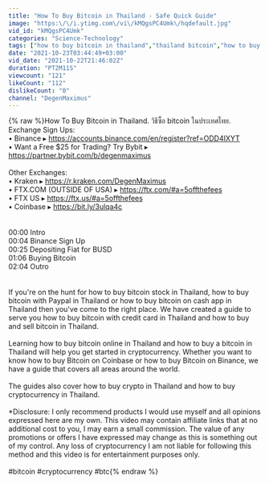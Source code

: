 ```yaml
---
title: "How To Buy Bitcoin in Thailand - Safe Quick Guide"
image: "https:\/\/i.ytimg.com\/vi\/kMQgsPC4Umk\/hqdefault.jpg"
vid_id: "kMQgsPC4Umk"
categories: "Science-Technology"
tags: ["how to buy bitcoin in thailand","thailand bitcoin","how to buy bitcoin thailand"]
date: "2021-10-23T03:44:49+03:00"
vid_date: "2021-10-22T21:46:02Z"
duration: "PT2M11S"
viewcount: "121"
likeCount: "112"
dislikeCount: "0"
channel: "DegenMaximus"
---
```

{% raw %}How To Buy Bitcoin in Thailand. วิธีซื้อ bitcoin ในประเทศไทย.<br />Exchange Sign Ups:<br />• Binance ▸ <a rel="nofollow" target="blank" href="https://accounts.binance.com/en/register?ref=ODD4IXYT">https://accounts.binance.com/en/register?ref=ODD4IXYT</a><br />• Want a Free $25 for Trading? Try Bybit ▸ <a rel="nofollow" target="blank" href="https://partner.bybit.com/b/degenmaximus">https://partner.bybit.com/b/degenmaximus</a><br /><br />Other Exchanges:<br />• Kraken ▸ <a rel="nofollow" target="blank" href="https://r.kraken.com/DegenMaximus">https://r.kraken.com/DegenMaximus</a><br />• FTX.COM (OUTSIDE OF USA) ▸ <a rel="nofollow" target="blank" href="https://ftx.com/#a=5offthefees">https://ftx.com/#a=5offthefees</a><br />• FTX US ▸ <a rel="nofollow" target="blank" href="https://ftx.us/#a=5offthefees">https://ftx.us/#a=5offthefees</a><br />• Coinbase ▸ <a rel="nofollow" target="blank" href="https://bit.ly/3ulqa4c">https://bit.ly/3ulqa4c</a><br /><br /><br />00:00 Intro<br />00:04 Binance Sign Up<br />00:25 Depositing Fiat for BUSD<br />01:06 Buying Bitcoin<br />02:04 Outro<br /><br /><br />If you're on the hunt for how to buy bitcoin stock in Thailand, how to buy bitcoin with Paypal in Thailand or how to buy bitcoin on cash app in Thailand then you've come to the right place. We have created a guide to serve you how to buy bitcoin with credit card in Thailand and how to buy and sell bitcoin in Thailand.<br /><br />Learning how to buy bitcoin online in Thailand and how to buy a bitcoin in Thailand will help you get started in cryptocurrency. Whether you want to know how to buy Bitcoin on Coinbase or how to buy Bitcoin on Binance, we have a guide that covers all areas around the world.<br /><br />The guides also cover how to buy crypto in Thailand and how to buy cryptocurrency in Thailand.<br /><br />*Disclosure: I only recommend products I would use myself and all opinions expressed here are my own. This video may contain affiliate links that at no additional cost to you, I may earn a small commission. The value of any promotions or offers I have expressed may change as this is something out of my control. Any loss of cryptocurrency I am not liable for following this method and this video is for entertainment purposes only.<br /><br />#bitcoin #cryptocurrency #btc{% endraw %}
